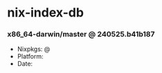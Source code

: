# nix-index-db
### x86_64-darwin/master @ 240525.b41b187
- Nixpkgs: @[](https://github.com/NixOS/nixpkgs/commit/b41b187442fe006f4a1f94bd5f18c0d456017f43)
- Platform: 
- Date: 
